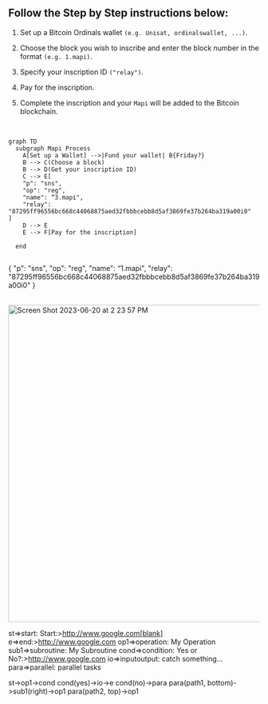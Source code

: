 

## Follow the Step by Step instructions below:

1. Set up a Bitcoin Ordinals wallet `(e.g. Unisat, ordinalswallet, ...)`.

2. Choose the block you wish to inscribe and enter the block number in the format `(e.g. 1.mapi)`.
   
4. Specify your inscription ID `("relay")`.

5. Pay for the inscription.
   
6. Complete the inscription and your `Mapi` will be added to the Bitcoin blockchain.
   
<br>


```mermaid
graph TD
  subgraph Mapi Process
    A[Set up a Wallet] -->|Fund your wallet| B{Friday?}
    B --> C(Choose a block)
    B --> D(Get your inscription ID)
    C --> E[
    "p": "sns",
    "op": "reg",
    "name": “3.mapi",
    "relay": "87295ff96556bc668c44068875aed32fbbbcebb8d5af3869fe37b264ba319a00i0"
]
    D --> E
    E --> F[Pay for the inscription]

  end


```



{ 
  "p": "sns",
  "op": "reg",
  "name": “1.mapi",
  "relay": "87295ff96556bc668c44068875aed32fbbbcebb8d5af3869fe37b264ba319a00i0"
}

<br>


<img width="635" alt="Screen Shot 2023-06-20 at 2 23 57 PM" src="https://github.com/3D4D5D/3D4D5D/assets/130207760/b51726c2-9b57-48f4-8021-d9a21e1d3374">

<br>

st=>start: Start:>http://www.google.com[blank]
e=>end:>http://www.google.com
op1=>operation: My Operation
sub1=>subroutine: My Subroutine
cond=>condition: Yes
or No?:>http://www.google.com
io=>inputoutput: catch something...
para=>parallel: parallel tasks

st->op1->cond
cond(yes)->io->e
cond(no)->para
para(path1, bottom)->sub1(right)->op1
para(path2, top)->op1



